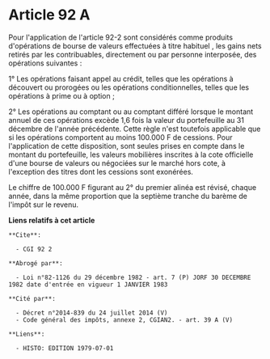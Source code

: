 # Article 92 A

Pour l'application de l'article 92-2 sont considérés comme produits d'opérations de bourse de valeurs effectuées à titre
habituel , les gains nets retirés par les contribuables, directement ou par personne interposée, des opérations suivantes : 

1° Les opérations faisant appel au crédit, telles que les opérations à découvert ou prorogées ou les opérations
conditionnelles, telles que les opérations à prime ou à option ; 

2° Les opérations au comptant ou au comptant différé lorsque le montant annuel de ces opérations excède 1,6 fois la valeur du
portefeuille au 31 décembre de l'année précédente. Cette règle n'est toutefois applicable que si les opérations comportent au
moins 100.000 F de cessions. Pour l'application de cette disposition, sont seules prises en compte dans le montant du
portefeuille, les valeurs mobilières inscrites à la cote officielle d'une bourse de valeurs ou négociées sur le marché hors
cote, à l'exception des titres dont les cessions sont exonérées. 

Le chiffre de 100.000 F figurant au 2° du premier alinéa est révisé, chaque année, dans la même proportion que la septième
tranche du barème de l'impôt sur le revenu.

**Liens relatifs à cet article**

	**Cite**:

	  - CGI 92 2

	**Abrogé par**:

	  - Loi n°82-1126 du 29 décembre 1982 - art. 7 (P) JORF 30 DECEMBRE 1982 date d'entrée en vigueur 1 JANVIER 1983

	**Cité par**:

	  - Décret n°2014-839 du 24 juillet 2014 (V)
	  - Code général des impôts, annexe 2, CGIAN2. - art. 39 A (V)

	**Liens**:

	  - HISTO: EDITION 1979-07-01
